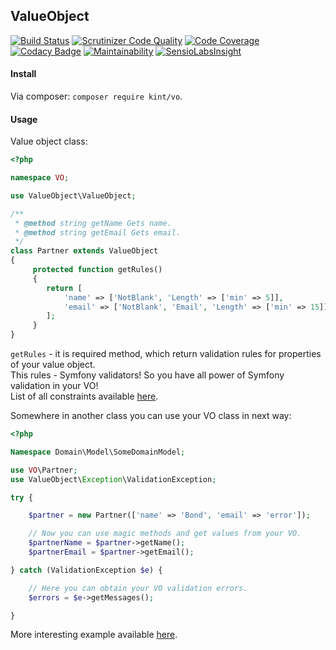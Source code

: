 ValueObject
-

[![Build Status](https://scrutinizer-ci.com/g/cn007b/vo/badges/build.png?b=master)](https://scrutinizer-ci.com/g/cn007b/vo/build-status/master)
[![Scrutinizer Code Quality](https://scrutinizer-ci.com/g/cn007b/vo/badges/quality-score.png?b=master)](https://scrutinizer-ci.com/g/cn007b/vo/?branch=master)
[![Code Coverage](https://scrutinizer-ci.com/g/cn007b/vo/badges/coverage.png?b=master)](https://scrutinizer-ci.com/g/cn007b/vo/?branch=master)
[![Codacy Badge](https://api.codacy.com/project/badge/Grade/085e3fe2470c42968f478d8041f3c176)](https://www.codacy.com/app/cn007b/vo?utm_source=github.com&amp;utm_medium=referral&amp;utm_content=cn007b/vo&amp;utm_campaign=Badge_Grade)
[![Maintainability](https://api.codeclimate.com/v1/badges/54f702945d4cab68cca0/maintainability)](https://codeclimate.com/github/cn007b/vo/maintainability)
[![SensioLabsInsight](https://insight.sensiolabs.com/projects/f9ae75a5-f16a-4ce9-a194-8df1460ed4f7/mini.png)](https://insight.sensiolabs.com/projects/f9ae75a5-f16a-4ce9-a194-8df1460ed4f7)

#### Install

Via composer: `composer require kint/vo`.

#### Usage

Value object class:

````php
<?php

namespace VO;

use ValueObject\ValueObject;

/**
 * @method string getName Gets name.
 * @method string getEmail Gets email.
 */
class Partner extends ValueObject
{
     protected function getRules()
     {
        return [
            'name' => ['NotBlank', 'Length' => ['min' => 5]],
            'email' => ['NotBlank', 'Email', 'Length' => ['min' => 15]],
        ];
     }
}
````
`getRules` - it is required method,
which return validation rules for properties of your value object.
<br>This rules - Symfony validators! So you have all power of Symfony validation in your VO!
<br>List of all constraints available [here](http://symfony.com/doc/current/validation.html#basic-constraints).

Somewhere in another class you can use your VO class in next way:

````php
<?php

Namespace Domain\Model\SomeDomainModel;

use VO\Partner;
use ValueObject\Exception\ValidationException;

try {

    $partner = new Partner(['name' => 'Bond', 'email' => 'error']);

    // Now you can use magic methods and get values from your VO.
    $partnerName = $partner->getName();
    $partnerEmail = $partner->getEmail();

} catch (ValidationException $e) {

    // Here you can obtain your VO validation errors. 
    $errors = $e->getMessages();

}
````

More interesting example available [here](https://github.com/cn007b/vo/blob/master/tests/Unit/Stub/SimpleValueObject.php).
